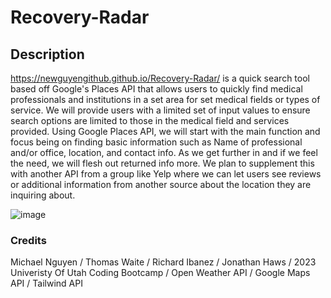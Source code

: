 # Recovery-Radar

## Description

https://newguyengithub.github.io/Recovery-Radar/ is a quick search tool based off Google's Places API that allows users to quickly find medical professionals and institutions in a set area for set medical fields or types of service. We will provide users with a limited set of input values to ensure search options are limited to those in the medical field and services provided. Using Google Places API, we will start with the main function and focus being on finding basic information such as Name of professional and/or office, location, and contact info. As we get further in and if we feel the need, we will flesh out returned info more.
We plan to supplement this with another API from a group like Yelp where we can let users see reviews or additional information from another source about the location they are inquiring about.

![image](https://user-images.githubusercontent.com/108207472/215951024-61f0953f-d410-464c-a0d3-62bf8a3feccd.png)
 
### Credits
Michael Nguyen / Thomas Waite / Richard Ibanez / Jonathan Haws / 2023 Univeristy Of Utah Coding Bootcamp / Open Weather API / Google Maps API / Tailwind API
